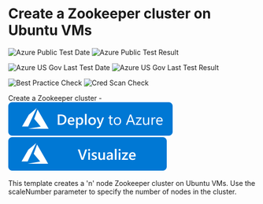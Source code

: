 # Create a Zookeeper cluster on Ubuntu VMs

![Azure Public Test Date](https://azurequickstartsservice.blob.core.windows.net/badges/zookeeper-cluster-ubuntu-vm/PublicLastTestDate.svg)
![Azure Public Test Result](https://azurequickstartsservice.blob.core.windows.net/badges/zookeeper-cluster-ubuntu-vm/PublicDeployment.svg)

![Azure US Gov Last Test Date](https://azurequickstartsservice.blob.core.windows.net/badges/zookeeper-cluster-ubuntu-vm/FairfaxLastTestDate.svg)
![Azure US Gov Last Test Result](https://azurequickstartsservice.blob.core.windows.net/badges/zookeeper-cluster-ubuntu-vm/FairfaxDeployment.svg)

![Best Practice Check](https://azurequickstartsservice.blob.core.windows.net/badges/zookeeper-cluster-ubuntu-vm/BestPracticeResult.svg)
![Cred Scan Check](https://azurequickstartsservice.blob.core.windows.net/badges/zookeeper-cluster-ubuntu-vm/CredScanResult.svg)

Create a Zookeeper cluster -
[![Deploy To Azure](https://raw.githubusercontent.com/Azure/azure-quickstart-templates/master/1-CONTRIBUTION-GUIDE/images/deploytoazure.svg?sanitize=true)]("https://portal.azure.com/#create/Microsoft.Template/uri/https%3A%2F%2Fraw.githubusercontent.com%2FAzure%2Fazure-quickstart-templates%2Fmaster%2Fzookeeper-cluster-ubuntu-vm%2Fazuredeploy.json")  [![Visualize](https://raw.githubusercontent.com/Azure/azure-quickstart-templates/master/1-CONTRIBUTION-GUIDE/images/visualizebutton.svg?sanitize=true)]("http://armviz.io/#/?load=https%3A%2F%2Fraw.githubusercontent.com%2FAzure%2Fazure-quickstart-templates%2Fmaster%2Fzookeeper-cluster-ubuntu-vm%2Fazuredeploy.json")
    


    


This template creates a 'n' node Zookeeper cluster on Ubuntu VMs. Use the scaleNumber parameter to specify the number of nodes in the cluster.


